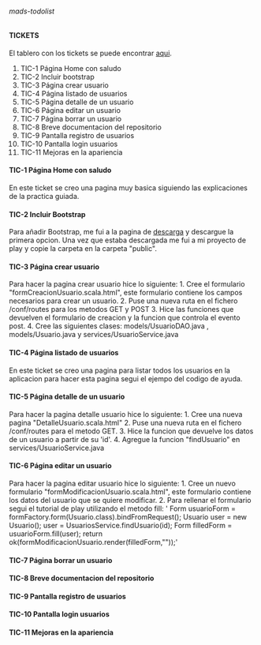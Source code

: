 ###### mads-todolist
#### **TICKETS**
El tablero con los tickets se puede encontrar [aqui](https://trello.com/b/YeGc58bU/todolist-tickets-david-marquez-herreros).
  1. TIC-1 Página Home con saludo
  2. TIC-2 Incluir bootstrap
  3. TIC-3 Página crear usuario
  4. TIC-4 Página listado de usuarios
  5. TIC-5 Página detalle de un usuario
  6. TIC-6 Página editar un usuario
  7. TIC-7 Página borrar un usuario
  8. TIC-8 Breve documentacion del repositorio
  9. TIC-9 Pantalla registro de usuarios
  10. TIC-10 Pantalla login usuarios
  11. TIC-11 Mejoras en la apariencia
#### **TIC-1 Página Home con saludo**
  En este ticket se creo una pagina muy basica siguiendo las explicaciones de la practica guiada.
#### **TIC-2 Incluir Bootstrap**
  Para añadir Bootstrap, me fui a la pagina de [descarga](http://getbootstrap.com/getting-started/#download) y descargue la primera opcion.
  Una vez que estaba descargada me fui a mi proyecto de play y copie la carpeta en la carpeta "public".
#### **TIC-3 Página crear usuario**
  Para hacer la pagina crear usuario hice lo siguiente:
    1. Cree el formulario "formCreacionUsuario.scala.html", este formulario contiene los campos necesarios para crear un usuario.
    2. Puse una nueva ruta en el fichero /conf/routes para los metodos GET y POST
    3. Hice las funciones que devuelven el formulario de creacion y la funcion que controla el evento post.
    4. Cree las siguientes clases: models/UsuarioDAO.java , models/Usuario.java y services/UsuarioService.java
#### **TIC-4 Página listado de usuarios**
  En este ticket se creo una pagina para listar todos los usuarios en la aplicacion para hacer esta pagina segui el ejempo del codigo de ayuda.
#### **TIC-5 Página detalle de un usuario**
  Para hacer la pagina detalle usuario hice lo siguiente:
    1. Cree una nueva pagina "DetalleUsuario.scala.html"
    2. Puse una nueva ruta en el fichero /conf/routes para el metodo GET.
    3. Hice la funcion que devuelve los datos de un usuario a partir de su 'id'.
    4. Agregue la funcion "findUsuario" en services/UsuarioService.java
#### **TIC-6 Página editar un usuario**
  Para hacer la pagina editar usuario hice lo siguiente:
    1. Cree un nuevo formulario "formModificacionUsuario.scala.html", este formulario contiene los datos del usuario que se quiere modificar.
    2. Para rellenar el formulario segui el tutorial de play utilizando el metodo fill:
      '       Form<Usuario> usuarioForm = formFactory.form(Usuario.class).bindFromRequest();
              Usuario user = new Usuario();
              user = UsuariosService.findUsuario(id);
              Form<Usuario> filledForm = usuarioForm.fill(user);
              return ok(formModificacionUsuario.render(filledForm,""));'
#### **TIC-7 Página borrar un usuario**
#### **TIC-8 Breve documentacion del repositorio**
#### **TIC-9 Pantalla registro de usuarios**
#### **TIC-10 Pantalla login usuarios**
#### **TIC-11 Mejoras en la apariencia**
